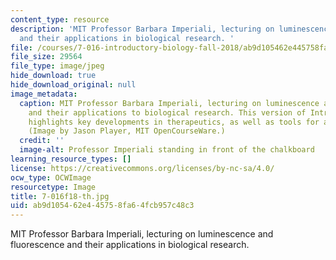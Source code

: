 ```yaml
---
content_type: resource
description: 'MIT Professor Barbara Imperiali, lecturing on luminescence and fluorescence
  and their applications in biological research. '
file: /courses/7-016-introductory-biology-fall-2018/ab9d105462e445758fa64fcb957c48c3_7-016f18-th.jpg
file_size: 29564
file_type: image/jpeg
hide_download: true
hide_download_original: null
image_metadata:
  caption: MIT Professor Barbara Imperiali, lecturing on luminescence and fluorescence
    and their applications to biological research. This version of Introductory Biology
    highlights key developments in therapeutics, as well as tools for advancing research.
    (Image by Jason Player, MIT OpenCourseWare.)
  credit: ''
  image-alt: Professor Imperiali standing in front of the chalkboard
learning_resource_types: []
license: https://creativecommons.org/licenses/by-nc-sa/4.0/
ocw_type: OCWImage
resourcetype: Image
title: 7-016f18-th.jpg
uid: ab9d1054-62e4-4575-8fa6-4fcb957c48c3
---
```

MIT Professor Barbara Imperiali, lecturing on luminescence and fluorescence and their applications in biological research. 